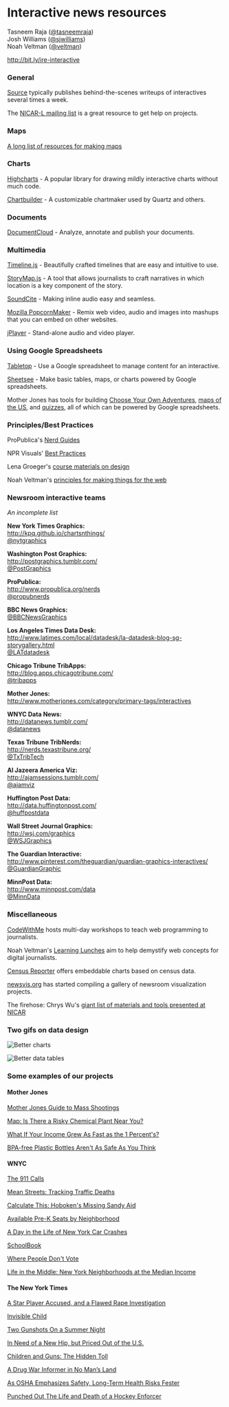 # Interactive news resources #

Tasneem Raja ([@tasneemraja](http://twitter.com/tasneemraja))  
Josh Williams ([@sjwilliams](http://twitter.com/sjwilliams))  
Noah Veltman ([@veltman](http://twitter.com/veltman))

http://bit.ly/ire-interactive

### General ###

[Source](https://source.opennews.org/) typically publishes behind-the-scenes writeups of interactives several times a week.

The [NICAR-L mailing list](http://www.ire.org/resource-center/listservs/subscribe-nicar-l/) is a great resource to get help on projects.

### Maps ###

[A long list of resources for making maps](https://github.com/veltman/maps-nicar14/blob/master/tipsheet.md)

### Charts ###

[Highcharts](http://www.highcharts.com/) - A popular library for drawing mildly interactive charts without much code.

[Chartbuilder](https://github.com/Quartz/Chartbuilder/) - A customizable chartmaker used by Quartz and others.

### Documents ###
[DocumentCloud](http://www.documentcloud.org/) - Analyze, annotate and publish your documents.

### Multimedia ###
[Timeline.js](http://timeline.knightlab.com/) - Beautifully crafted timelines that are easy and intuitive to use.

[StoryMap.js](http://storymap.knightlab.com/) - A tool that allows journalists to craft narratives in which location is a key component of the story.

[SoundCite](http://soundcite.knightlab.com/) - Making inline audio easy and seamless.

[Mozilla PopcornMaker](https://popcorn.webmaker.org/) - Remix web video, audio and images into mashups that you can embed on other websites.

[jPlayer](http://www.jplayer.org/) - Stand-alone audio and video player.

### Using Google Spreadsheets ###

[Tabletop](https://github.com/jsoma/tabletop) - Use a Google spreadsheet to manage content for an interactive.

[Sheetsee](http://jlord.github.io/sheetsee.js/) - Make basic tables, maps, or charts powered by Google spreadsheets.

Mother Jones has tools for building [Choose Your Own Adventures](https://github.com/motherjones/cyoa), [maps of the US](https://github.com/motherjones/spreadsheet-to-svg), and [quizzes](https://github.com/motherjones/newsquiz), all of which can be powered by Google spreadsheets.

### Principles/Best Practices ###

ProPublica's [Nerd Guides](https://github.com/propublica/guides/)  

NPR Visuals' [Best Practices](https://github.com/nprapps/bestpractices)  

Lena Groeger's [course materials on design](http://lenagroeger.com/design/)  

Noah Veltman's [principles for making things for the web](https://github.com/veltman/principles)

### Newsroom interactive teams ###

*An incomplete list*

**New York Times Graphics:**  
http://kpq.github.io/chartsnthings/  
[@nytgraphics](http://twitter.com/nytgraphics)

**Washington Post Graphics:**  
http://postgraphics.tumblr.com/  
[@PostGraphics](http://twitter.com/PostGraphics)

**ProPublica:**  
http://www.propublica.org/nerds  
[@propubnerds](http://twitter.com/propubnerds)

**BBC News Graphics:**  
[@BBCNewsGraphics](http://twitter.com/BBCNewsGraphics)

**Los Angeles Times Data Desk:**  
http://www.latimes.com/local/datadesk/la-datadesk-blog-sg-storygallery.html  
[@LATdatadesk](http://twitter.com/LATdatadesk)

**Chicago Tribune TribApps:**  
http://blog.apps.chicagotribune.com/  
[@tribapps](http://twitter.com/tribapps)

**Mother Jones:**  
http://www.motherjones.com/category/primary-tags/interactives

**WNYC Data News:**  
http://datanews.tumblr.com/  
[@datanews](http://twitter.com/datanews)

**Texas Tribune TribNerds:**  
http://nerds.texastribune.org/  
[@TxTribTech](http://twitter.com/TxTribTech)

**Al Jazeera America Viz:**  
http://ajamsessions.tumblr.com/  
[@ajamviz](http://twitter.com/ajamviz)

**Huffington Post Data:**  
http://data.huffingtonpost.com/  
[@huffpostdata](http://twitter.com/huffpostdata)

**Wall Street Journal Graphics:**  
http://wsj.com/graphics  
[@WSJGraphics](http://twitter.com/WSJGraphics)

**The Guardian Interactive:**  
http://www.pinterest.com/theguardian/guardian-graphics-interactives/  
[@GuardianGraphic](https://twitter.com/GraphicGuardian)

**MinnPost Data:**  
http://www.minnpost.com/data  
[@MinnData](http://twitter.com/MinnData)

### Miscellaneous ###

[CodeWithMe](http://codewithme.us/) hosts multi-day workshops to teach web programming to journalists.  

Noah Veltman's [Learning Lunches](https://github.com/veltman/learninglunches) aim to help demystify web concepts for digital journalists.  

[Census Reporter](http://censusreporter.org/) offers embeddable charts based on census data.  

[newsvis.org](http://newsviz.org) has started compiling a gallery of newsroom visualization projects.  

The firehose: Chrys Wu's [giant list of materials and tools presented at NICAR](http://blog.chryswu.com/2014/02/21/nicar14-slides-tutorials-links-tools/)

### Two gifs on data design ###

![Better charts](http://darkhorseanalytics.com/blog/wp-content/uploads/2013/08/data-ink.gif "Design better charts")

![Better data tables](http://darkhorseanalytics.com/blog/wp-content/uploads/2014/03/ClearOffTheTableMd.gif "Design better looking data tables")

### Some examples of our projects ###

#### Mother Jones ######

[Mother Jones Guide to Mass Shootings](http://www.motherjones.com/politics/2012/07/mass-shootings-map)

[Map: Is There a Risky Chemical Plant Near You?](http://www.motherjones.com/environment/2014/04/west-texas-hazardous-chemical-map)

[What If Your Income Grew As Fast as the 1 Percent's?](http://www.motherjones.com/politics/2013/12/calculator-what-if-your-income-grew-fast-1-percent)

[BPA-free Plastic Bottles Aren't As Safe As You Think](http://www.motherjones.com/environment/2014/06/bpa-free-plastics-tritan-nalgene-dangerous)

#### WNYC ####

[The 911 Calls](http://project.wnyc.org/convent-fire/)

[Mean Streets: Tracking Traffic Deaths](http://project.wnyc.org/traffic-deaths/)

[Calculate This: Hoboken's Missing Sandy Aid](http://project.wnyc.org/hoboken-scores/)

[Available Pre-K Seats by Neighborhood](http://project.wnyc.org/schoolbook-prek/)

[A Day in the Life of New York Car Crashes](http://project.wnyc.org/collisions/)

[SchoolBook](http://data.schoolbook.org/)

[Where People Don't Vote](http://project.wnyc.org/non-voters/)

[Life in the Middle: New York Neighborhoods at the Median Income](http://www.wnyc.org/story/life-in-the-middle/)

#### The New York Times ####

[A Star Player Accused, and a Flawed Rape Investigation](http://www.nytimes.com/interactive/2014/04/16/sports/errors-in-inquiry-on-rape-allegations-against-fsu-jameis-winston.html)

[Invisible Child](http://www.nytimes.com/projects/2013/invisible-child/#/?chapt=1)

[Two Gunshots On a Summer Night](http://www.nytimes.com/projects/2013/two-gunshots/)

[In Need of a New Hip, but Priced Out of the U.S.](http://www.nytimes.com/2013/08/04/health/for-medical-tourists-simple-math.html)

[Children and Guns: The Hidden Toll](http://www.nytimes.com/2013/09/29/us/children-and-guns-the-hidden-toll.html)

[A Drug War Informer in No Man’s Land](http://www.nytimes.com/2013/04/29/us/us-mexico-dea-informant.html)

[As OSHA Emphasizes Safety, Long-Term Health Risks Fester](http://www.nytimes.com/2013/03/31/us/osha-emphasizes-safety-health-risks-fester.html)

[Punched Out The Life and Death of a Hockey Enforcer ](http://www.nytimes.com/interactive/2011/12/04/sports/hockey/boogaard-video.html)
